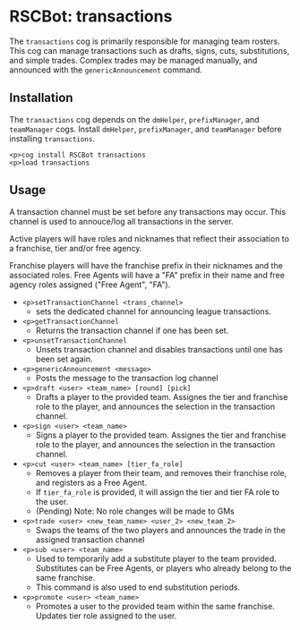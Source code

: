 # RSCBot: transactions

The `transactions` cog is primarily responsible for managing team rosters. This cog can manage transactions such as drafts, signs, cuts, substitutions, and simple trades. Complex trades may be managed manually, and announced with the `genericAnnouncement` command.

## Installation

The `transactions` cog depends on the `dmHelper`, `prefixManager`, and `teamManager` cogs. Install `dmHelper`, `prefixManager`, and `teamManager` before installing `transactions`.

```
<p>cog install RSCBot transactions
<p>load transactions
```

## Usage

A transaction channel must be set before any transactions may occur. This channel is used to annouce/log all transactions in the server.

Active players will have roles and nicknames that reflect their association to a franchise, tier and/or free agency.

Franchise players will have the franchise prefix in their nicknames and the associated roles. Free Agents will have a "FA" prefix in their name and free agency roles assigned ("Free Agent", "<tier>FA").

- `<p>setTransactionChannel <trans_channel>`
  - sets the dedicated channel for announcing league transactions.
- `<p>getTransactionChannel`
  - Returns the transaction channel if one has been set.
- `<p>unsetTransactionChannel`
  - Unsets transaction channel and disables transactions until one has been set again.
- `<p>genericAnnouncement <message>`
  - Posts the message to the transaction log channel
- `<p>draft <user> <team_name> [round] [pick]`
  - Drafts a player to the provided team. Assignes the tier and franchise role to the player, and announces the selection in the transaction channel.
- `<p>sign <user> <team_name>`
  - Signs a player to the provided team. Assignes the tier and franchise role to the player, and announces the selection in the transaction channel.
- `<p>cut <user> <team_name> [tier_fa_role]`
  - Removes a player from their team, and removes their franchise role, and registers as a Free Agent.
  - If `tier_fa_role` is provided, it will assign the tier and tier FA role to the user.
  - (Pending) Note: No role changes will be made to GMs
- `<p>trade <user> <new_team_name> <user_2> <new_team_2>`
  - Swaps the teams of the two players and announces the trade in the assigned transaction channel
- `<p>sub <user> <team_name>`
  - Used to temporarily add a substitute player to the team provided. Substitutes can be Free Agents, or players who already belong to the same franchise.
  - This command is also used to end substitution periods.
- `<p>promote <user> <team_name>`
  - Promotes a user to the provided team within the same franchise. Updates tier role assigned to the user.
